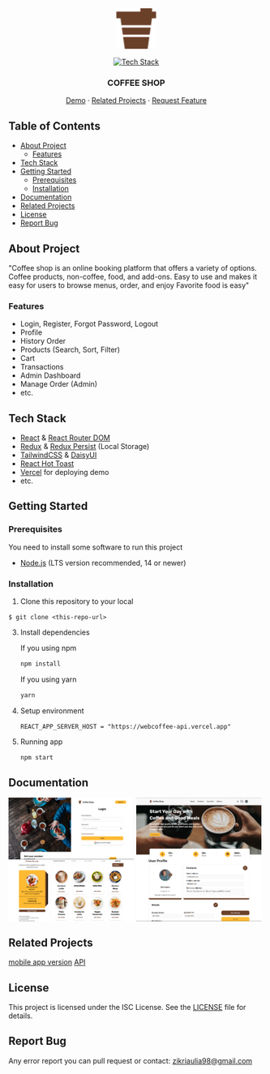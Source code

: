 <div align="center">
<img src="./public//icon-coffee.svg" alt="Logo" width="80" height="80">

[![Tech Stack](https://skillicons.dev/icons?i=react,javascript,html,css,redux,tailwind,vercel)](#tech-stack)

  <h3 align="center">COFFEE SHOP</h3>

[Demo](https://v-coffee.vercel.app/) · [Related Projects](#related-projects) · [Request Feature](#report-bug)

</div>

## Table of Contents

- [About Project](#about-Project)
  - [Features](#features)
- [Tech Stack](#tech-stack)
- [Getting Started](#getting-started)
  - [Prerequisites](#prerequisites)
  - [Installation](#installation)
- [Documentation](#documentation)
- [Related Projects](#related-projects)
- [License](#license)
- [Report Bug](#report-bug)

## About Project

"Coffee shop is an online booking platform that offers a variety of options. Coffee products, non-coffee, food, and add-ons. Easy to use and makes it easy for users to browse menus, order, and enjoy
Favorite food is easy"

### Features

- Login, Register, Forgot Password, Logout
- Profile
- History Order
- Products (Search, Sort, Filter)
- Cart
- Transactions
- Admin Dashboard
- Manage Order (Admin)
- etc.

## Tech Stack

- [React](https://react.dev/) & [React Router DOM](https://reactrouter.com/en/main)
- [Redux](https://redux.js.org/) & [Redux Persist](https://www.npmjs.com/package/redux-persist) (Local Storage)
- [TailwindCSS](https://tailwindcss.com/) & [DaisyUI](https://daisyui.com/)
- [React Hot Toast](https://www.npmjs.com/package/react-hot-toast)
- [Vercel](https://vercel.com/dashboard) for deploying demo
- etc.

## Getting Started

### Prerequisites

You need to install some software to run this project

- [Node.js](https://nodejs.org/en/download) (LTS version recommended, 14 or newer)

### Installation

1. Clone this repository to your local

```
$ git clone <this-repo-url>
```

3. Install dependencies

   If you using npm

   ```bash
   npm install
   ```

   If you using yarn

   ```bash
   yarn
   ```

4. Setup environment

   ```env
   REACT_APP_SERVER_HOST = "https://webcoffee-api.vercel.app"
   ```

5. Running app

   ```bash
   npm start
   ```

## Documentation

<div style="display: flex; flex-wrap: wrap; gap: 1%;">
  <img src="/src/assets/readme/w2.png" alt="project-screenshot" width="49%">
  <img src="/src/assets/readme/w1.png" alt="project-screenshot" width="49%">
</div>

<div style="display: flex; flex-wrap: wrap; gap: 1%;">
  <img src="/src/assets/readme/w3.png" alt="project-screenshot" width="49%">
  <img src="/src/assets/readme/w4.png" alt="project-screenshot" width="49%">
</div>

## Related Projects

[mobile app version](https://github.com/zikriaulia28/CoffeeShop-Mobile.git)
[API](https://github.com/zikriaulia28/CoffeeShop.git)

## License

This project is licensed under the ISC License. See the [LICENSE](LICENSE) file for details.

## Report Bug

Any error report you can pull request
or contact: <zikriaulia98@gmail.com>
